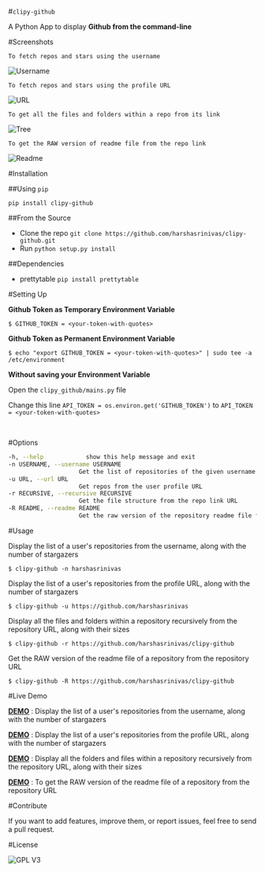 #`clipy-github`

A Python App to display **Github from the command-line**

#Screenshots

`To fetch repos and stars using the username`

![Username](https://github.com/harshasrinivas/clipy-github/blob/master/images/name.png)

`To fetch repos and stars using the profile URL`

![URL](https://github.com/harshasrinivas/clipy-github/blob/master/images/url.png)

`To get all the files and folders within a repo from its link`

![Tree](https://github.com/harshasrinivas/clipy-github/blob/master/images/tree.png)

`To get the RAW version of readme file from the repo link`

![Readme](https://github.com/harshasrinivas/clipy-github/blob/master/images/readme.png)


#Installation

##Using `pip`

`pip install clipy-github`

##From the Source

* Clone the repo `git clone https://github.com/harshasrinivas/clipy-github.git`
* Run `python setup.py install`

##Dependencies

* prettytable `pip install prettytable`


#Setting Up

**Github Token as Temporary Environment Variable**

`$ GITHUB_TOKEN = <your-token-with-quotes>`

**Github Token as Permanent Environment Variable**

`$ echo "export GITHUB_TOKEN = <your-token-with-quotes>" | sudo tee -a /etc/environment`

**Without saving your Environment Variable**

Open the `clipy_github/mains.py` file

Change this line `API_TOKEN = os.environ.get('GITHUB_TOKEN')` to `API_TOKEN = <your-token-with-quotes> `

<br>

#Options

```sh
-h, --help            show this help message and exit
-n USERNAME, --username USERNAME
                    Get the list of repositories of the given username
-u URL, --url URL 
                    Get repos from the user profile URL
-r RECURSIVE, --recursive RECURSIVE
                    Get the file structure from the repo link URL
-R README, --readme README
                    Get the raw version of the repository readme file from repo link URL
```



#Usage

Display the list of a user's repositories from the username, along with the number of stargazers

`$ clipy-github -n harshasrinivas`

Display the list of a user's repositories from the profile URL, along with the number of stargazers

`$ clipy-github -u https://github.com/harshasrinivas`

Display all the files and folders within a repository recursively from the repository URL, along with their sizes

`$ clipy-github -r https://github.com/harshasrinivas/clipy-github`

Get the RAW version of the readme file of a repository from the repository URL

`$ clipy-github -R https://github.com/harshasrinivas/clipy-github`


#Live Demo

[**DEMO**](http://showterm.io/72aa0ffb05765f7ec92c0#fast) : Display the list of a user's repositories from the username, along with the number of stargazers

[**DEMO**](http://showterm.io/813bc4e61fc9d752d2cb6#fast) : Display the list of a user's repositories from the profile URL, along with the number of stargazers

[**DEMO**](http://showterm.io/459287d10701d531f3506#fast) : Display all the folders and files within a repository recursively from the repository URL, along with their sizes

[**DEMO**](http://showterm.io/09286d1d9b333be0cc9cd#fast) : To get the RAW version of the readme file of a repository from the repository URL


#Contribute

If you want to add features, improve them, or report issues, feel free to send a pull request.


#License

![GPL V3](https://raw.githubusercontent.com/harshasrinivas/clipy-github/master/images/gpl.png)
